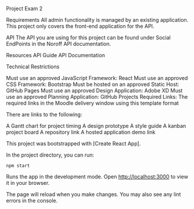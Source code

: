 
Project Exam 2


Requirements
All admin functionality is managed by an existing application. This project only covers the front-end application for the API.

API
The API you are using for this project can be found under Social EndPoints in the Noroff API documentation.

Resources
API Guide API Documentation

Technical Restrictions

Must use an approved JavaScript Framework: React
Must use an approved CSS Framework: Bootstrap
Must be hosted on an approved Static Host: GitHub Pages
Must use an approved Design Application: Adobe XD
Must use an approved Planning Application: GitHub Projects
Required Links: The required links in the Moodle delivery window using this template format

There are links to the following:

A Gantt chart for project timing
A design prototype
A style guide
A kanban project board
A repository link
A hosted application demo link

This project was bootstrapped with [Create React App].

In the project directory, you can run:

 `npm start`

Runs the app in the development mode.
Open [http://localhost:3000](http://localhost:3000) to view it in your browser.

The page will reload when you make changes.
You may also see any lint errors in the console.


